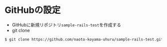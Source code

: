 # GitHubの設定
- GitHubに新規リポジトリ```sample-rails-test```を作成する
- git clone
```bash
$ git clone https://github.com/naoto-koyama-uhuru/sample-rails-test.git
```
